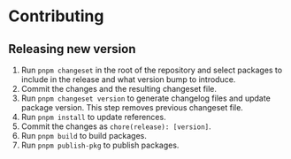 # Contributing

## Releasing new version

1. Run `pnpm changeset` in the root of the repository and select packages to include in the release and what version bump to introduce.
2. Commit the changes and the resulting changeset file.
3. Run `pnpm changeset version` to generate changelog files and update package version. This step removes previous changeset file.
4. Run `pnpm install` to update references.
5. Commit the changes as `chore(release): [version]`.
6. Run `pnpm build` to build packages.
7. Run `pnpm publish-pkg` to publish packages.
